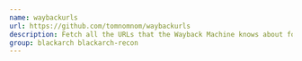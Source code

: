 ```yaml
---
name: waybackurls
url: https://github.com/tomnomnom/waybackurls
description: Fetch all the URLs that the Wayback Machine knows about for a domain.
group: blackarch blackarch-recon
---
```

